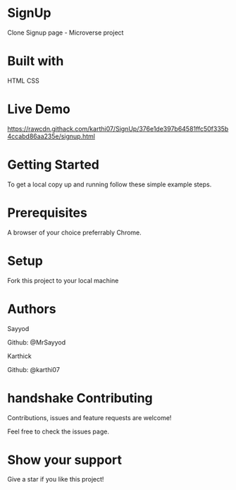 # SignUp
Clone Signup page - Microverse project

# Built with
HTML
CSS

# Live Demo 

https://rawcdn.githack.com/karthi07/SignUp/376e1de397b64581ffc50f335b4ccabd86aa235e/signup.html

# Getting Started
To get a local copy up and running follow these simple example steps.

# Prerequisites
A browser of your choice preferrably Chrome.

# Setup
Fork this project to your local machine

# Authors
Sayyod

Github: @MrSayyod

Karthick

Github: @karthi07

# handshake Contributing
Contributions, issues and feature requests are welcome!

Feel free to check the issues page.

# Show your support
Give a star if you like this project! 
